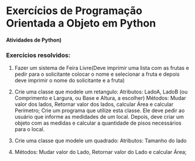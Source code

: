# Exercícios de Programação Orientada a Objeto em Python

#### Atividades de Python)


### Exercícios resolvidos:
 1. Fazer um sistema de Feira Livre(Deve imprimir uma lista com as frutas e pedir para o solicitante colocar o nome e selecionar a fruta e depois deve imprimir o nome do solicitante e a fruta)
 
 2. Crie uma classe que modele um retangulo: Atributos: LadoA, LadoB (ou Comprimento e Largura, ou Base e Altura, a escolher)
Métodos: Mudar valor dos lados, Retornar valor dos lados, calcular Área e calcular Perímetro;
Crie um programa que utilize esta classe. Ele deve pedir ao usuário que informe as medidades de um local. Depois, deve criar um objeto com as medidas e calcular a quantidade de pisos necessários para o local.

3. Crie uma classe que modele um quadrado: Atributos: Tamanho do lado 
4. Métodos: Mudar valor do Lado, Retornar valor do Lado e calcular Área;
